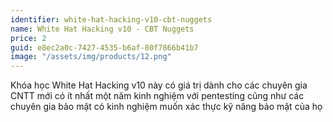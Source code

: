 ```yaml
---
identifier: white-hat-hacking-v10-cbt-nuggets
name: White Hat Hacking v10 - CBT Nuggets
price: 2
guid: e8ec2a0c-7427-4535-b6af-80f7866b41b7
image: "/assets/img/products/12.png"
---
```


Khóa học White Hat Hacking v10 này có giá trị dành cho các chuyên gia CNTT mới có ít nhất một năm kinh nghiệm với pentesting cũng như các chuyên gia bảo mật có kinh nghiệm muốn xác thực kỹ năng bảo mật của họ